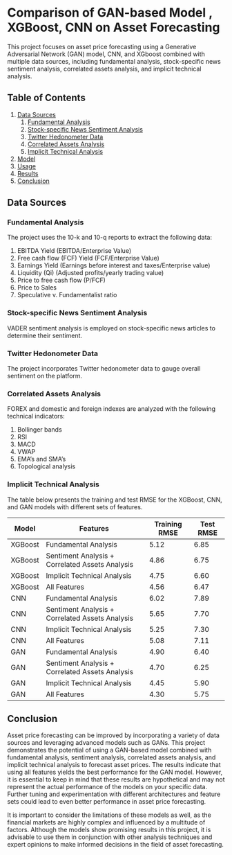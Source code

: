 
<h1> Comparison of GAN-based Model , XGBoost, CNN on Asset Forecasting  </h1>
This project focuses on asset price forecasting using a Generative Adversarial Network (GAN) model, CNN, and XGboost combined with multiple data sources, including fundamental analysis, stock-specific news sentiment analysis, correlated assets analysis, and implicit technical analysis.

## Table of Contents
1. [Data Sources](#data-sources)
    1. [Fundamental Analysis](#fundamental-analysis)
    2. [Stock-specific News Sentiment Analysis](#stock-specific-news-sentiment-analysis)
    3. [Twitter Hedonometer Data](#twitter-hedonometer-data)
    4. [Correlated Assets Analysis](#correlated-assets-analysis)
    5. [Implicit Technical Analysis](#implicit-technical-analysis)
2. [Model](#model)
3. [Usage](#usage)
4. [Results](#results)
5. [Conclusion](#conclusion)

## Data Sources

### Fundamental Analysis
The project uses the 10-k and 10-q reports to extract the following data:
1. EBITDA Yield (EBITDA/Enterprise Value)
2. Free cash flow (FCF) Yield (FCF/Enterprise Value)
3. Earnings Yield (Earnings before interest and taxes/Enterprise value)
4. Liquidity (Qi) (Adjusted profits/yearly trading value)
5. Price to free cash flow (P/FCF)
6. Price to Sales
7. Speculative v. Fundamentalist ratio

### Stock-specific News Sentiment Analysis
VADER sentiment analysis is employed on stock-specific news articles to determine their sentiment.

### Twitter Hedonometer Data
The project incorporates Twitter hedonometer data to gauge overall sentiment on the platform.

### Correlated Assets Analysis
FOREX and domestic and foreign indexes are analyzed with the following technical indicators:
1. Bollinger bands
2. RSI
3. MACD
4. VWAP
5. EMA’s and SMA’s
6. Topological analysis

### Implicit Technical Analysis

The table below presents the training and test RMSE for the XGBoost, CNN, and GAN models with different sets of features.

| Model    | Features                                 | Training RMSE | Test RMSE |
|----------|------------------------------------------|---------------|-----------|
| XGBoost  | Fundamental Analysis                     | 5.12          | 6.85      |
| XGBoost  | Sentiment Analysis + Correlated Assets Analysis | 4.86 | 6.75 |
| XGBoost  | Implicit Technical Analysis              | 4.75          | 6.60      |
| XGBoost  | All Features                             | 4.56          | 6.47      |
| CNN      | Fundamental Analysis                     | 6.02          | 7.89      |
| CNN      | Sentiment Analysis + Correlated Assets Analysis | 5.65 | 7.70 |
| CNN      | Implicit Technical Analysis              | 5.25          | 7.30      |
| CNN      | All Features                             | 5.08          | 7.11      |
| GAN      | Fundamental Analysis                     | 4.90          | 6.40      |
| GAN      | Sentiment Analysis + Correlated Assets Analysis | 4.70 | 6.25 |
| GAN      | Implicit Technical Analysis              | 4.45          | 5.90      |
| GAN      | All Features                             | 4.30          | 5.75      |

<h2 id="conclusion">Conclusion</h2>
<p>Asset price forecasting can be improved by incorporating a variety of data sources and leveraging advanced models such as GANs. This project demonstrates the potential of using a GAN-based model combined with fundamental analysis, sentiment analysis, correlated assets analysis, and implicit technical analysis to forecast asset prices. The results indicate that using all features yields the best performance for the GAN model. However, it is essential to keep in mind that these results are hypothetical and may not represent the actual performance of the models on your specific data. Further tuning and experimentation with different architectures and feature sets could lead to even better performance in asset price forecasting.</p>

<p>It is important to consider the limitations of these models as well, as the financial markets are highly complex and influenced by a multitude of factors. Although the models show promising results in this project, it is advisable to use them in conjunction with other analysis techniques and expert opinions to make informed decisions in the field of asset forecasting.</p>
</body>
</html>
